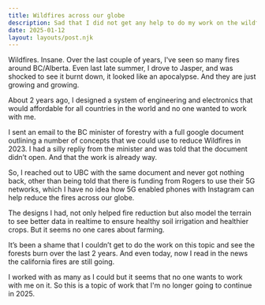 ```yaml
---
title: Wildfires across our globe
description: Sad that I did not get any help to do my work on the wildfires.
date: 2025-01-12
layout: layouts/post.njk
---
```


Wildfires. Insane. Over the last couple of years, I've seen so many fires around BC/Alberta. Even last late summer, I drove to Jasper, and was shocked to see it burnt down, it looked like an apocalypse. And they are just growing and growing.

About 2 years ago, I designed a system of engineering and electronics that would affordable for all countries in the world and no one wanted to work with me.

I sent an email to the BC minister of forestry with a full google document outlining a number of concepts that we could use to reduce Wildfires in 2023. I had a silly repliy from the minister and was told that the document didn’t open. And that the work is already way.

So, I reached out to UBC with the same document and never got nothing back, other than being told that there is funding from Rogers to use their 5G networks, which I have no idea how 5G enabled phones with Instagram can help reduce the fires across our globe.

The designs I had, not only helped fire reduction but also model the terrain to see better data in realtime to ensure healthy soil irrigation and healthier crops. But it seems no one cares about farming.

It’s been a shame that I couldn’t get to do the work on this topic and see the forests burn over the last 2 years. And even today, now I read in the news the california fires are still going.

I worked with as many as I could but it seems that no one wants to work with me on it. So this is a topic of work that I'm no longer going to continue in 2025.
